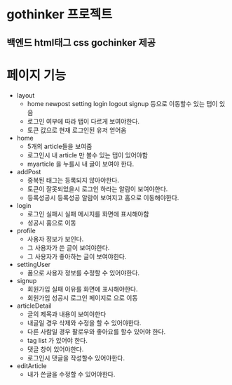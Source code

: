 # gothinker 프로젝트
## 백엔드 html태그 css gochinker 제공

# 페이지 기능
* layout
    + home newpost setting login logout signup 등으로 이동할수 있는 탭이 있음
    + 로그인 여부에 따라 탭이 다르게 보여야한다.
    + 토큰 값으로 현재 로그인된 유저 얻어옴
* home
    + 5개의 article들을 보여줌
    + 로그인시 내 article 만 볼수 있는 탭이 있어야함
    + myarticle 을 누를시 내 글이 보여야 한다.
* addPost
    + 중복된 태그는 등록되지 않아야한다.
    + 토큰이 잘못되었을시 로그인 하라는 알람이 보여야한다.
    + 등록성공시 등록성공 알람이 보여지고 홈으로 이동해야한다.
* login
    + 로그인 실패시 실패 메시지를 화면에 표시해야함
    + 성공시 홈으로 이동
* profile
    + 사용자 정보가 보인다.
    + 그 사용자가 쓴 글이 보여야한다.
    + 그 사용자가 좋아하는 글이 보여야한다. 
* settingUser
    + 폼으로 사용자 정보를 수정할 수 있어야한다.
* signup
    + 회원가입 실패 이유를 화면에 표시해야한다.
    + 회원가입 성공시 로그인 페이지로 으로 이동
* articleDetail
    + 글의 제목과 내용이 보여야한다
    + 내글일 경우 삭제와 수정을 할 수 있어야한다.
    + 다른 사람일 경우 팔로우와 좋아요를 할수 있어야 한다.
    + tag list 가 있어야 한다.
    + 댓글 창이 있어야한다.
    + 로그인시 댓글을 작성할수 있어야한다.
* editArticle
    + 내가 쓴글을 수정할 수 있어야한다.
